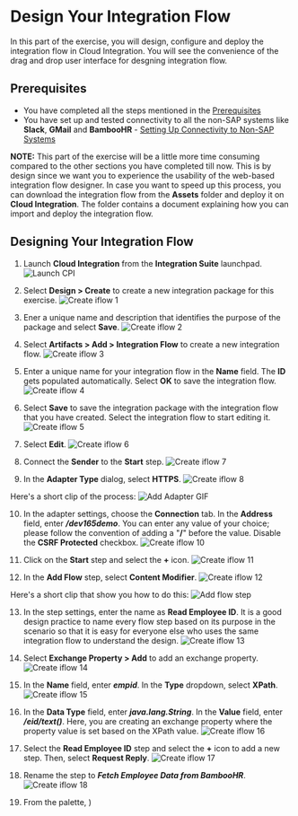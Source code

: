 # Design Your Integration Flow
In this part of the exercise, you will design, configure and deploy the integration flow in Cloud Integration. You will see the convenience of the drag and drop user interface for desgning integration flow. 

## Prerequisites 
- You have completed all the steps mentioned in the [Prerequisites](/exercises/Prerequisites/Prerequisites_for_DEV165.md)
- You have set up and tested connectivity to all the non-SAP systems like **Slack**, **GMail** and **BambooHR** - [Setting Up Connectivity to Non-SAP Systems](/exercises/Ex-1.Setting_Up_Connectivty_to_Non_SAP_Systems/Ex-1.Setting_Up_Connectivty_to_Non_SAP_Systems.md)

**NOTE:** This part of the exercise will be a little more time consuming compared to the other sections you have completed till now. This is by design since we want you to experience the usability of the web-based integration flow designer. In case you want to speed up this process, you can download the integration flow from the **Assets** folder and deploy it on **Cloud Integration**. The folder contains a document explaining how you can import and deploy the integration flow. 

## Designing Your Integration Flow

1. Launch **Cloud Integration** from the **Integration Suite** launchpad. 
![Launch CPI](/exercises/Images/Launchpad/launchpad-select-cpi.png)

2. Select **Design > Create** to create a new integration package for this exercise.
![Create iflow 1](/exercises/Images/design_iflow/cpi-create-iflow-1.png)

3. Ener a unique name and description that identifies the purpose of the package and select **Save**.
![Create iflow 2](/exercises/Images/design_iflow/cpi-create-iflow-2.png)

4. Select **Artifacts > Add > Integration Flow** to create a new integration flow. 
![Create iflow 3](/exercises/Images/design_iflow/cpi-create-iflow-3.png)

5. Enter a unique name for your integration flow in the **Name** field. The **ID** gets populated automatically. Select **OK** to save the integration flow. 
![Create iflow 4](/exercises/Images/design_iflow/cpi-create-iflow-4.png)

6. Select **Save** to save the integration package with the integration flow that you have created. Select the integration flow to start editing it. 
![Create iflow 5](/exercises/Images/design_iflow/cpi-create-iflow-5.png)

7. Select **Edit**.
![Create iflow 6](/exercises/Images/design_iflow/cpi-create-iflow-6.png)

8. Connect the **Sender** to the **Start** step.
![Create iflow 7](/exercises/Images/design_iflow/cpi-create-iflow-7.png)

9. In the **Adapter Type** dialog, select **HTTPS**. 
![Create iflow 8](/exercises/Images/design_iflow/cpi-create-iflow-8.png)

Here's a short clip of the process:
![Add Adapter GIF](/exercises/Images/design_iflow/add-adapter.gif)

10. In the adapter settings, choose the **Connection** tab. In the **Address** field, enter ***/dev165demo***. You can enter any value of your choice; please follow the convention of adding a "**/**" before the value. Disable the **CSRF Protected** checkbox. 
![Create iflow 10](/exercises/Images/design_iflow/cpi-create-iflow-10.png)

11. Click on the **Start** step and select the **+** icon.
![Create iflow 11](/exercises/Images/design_iflow/cpi-create-iflow-11.png)

12. In the **Add Flow** step, select **Content Modifier**.
![Create iflow 12](/exercises/Images/design_iflow/cpi-create-iflow-12.png)

Here's a short clip that show you how to do this:
![Add flow step](/exercises/Images/design_iflow/add-flow-step.gif)

13. In the step settings, enter the name as **Read Employee ID**. It is a good design practice to name every flow step based on its purpose in the scenario so that it is easy for everyone else who uses the same integration flow to understand the design. 
![Create iflow 13](/exercises/Images/design_iflow/cpi-create-iflow-13.png)

14. Select **Exchange Property > Add** to add an exchange property. 
![Create iflow 14](/exercises/Images/design_iflow/cpi-create-iflow-14.png)

15. In the **Name** field, enter ***empid***. In the **Type** dropdown, select **XPath**.
![Create iflow 15](/exercises/Images/design_iflow/cpi-create-iflow-15.png)

16. In the **Data Type** field, enter ***java.lang.String***. In the **Value** field, enter ***/eid/text()***. Here, you are creating an exchange property where the property value is set based on the XPath value. 
![Create iflow 16](/exercises/Images/design_iflow/cpi-create-iflow-16.png)

17. Select the **Read Employee ID** step and select the **+** icon to add a new step. Then, select **Request Reply**. 
![Create iflow 17](/exercises/Images/design_iflow/cpi-create-iflow-17.png)

18. Rename the step to ***Fetch Employee Data from BambooHR***. 
![Create iflow 18](/exercises/Images/design_iflow/cpi-create-iflow-18.png)

19. From the palette, )

